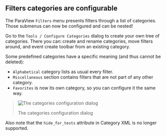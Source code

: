 ## Filters categories are configurable

The ParaView `Filters` menu presents filters through a list of categories.
Those submenus can now be configured and can be nested!

Go to the `Tools / Configure Categories` dialog to create your own tree of categories.
There you can: create and rename categories, move filters around, and event create toolbar
from an existing category.

Some predefined categories have a specific meaning (and thus cannot be deleted):
 - `Alphabetical` category lists as usual every filter.
 - `Miscellaneous` section contains filters that are not part of any other category.
 - `Favorites` is now its own category, so you can configure it the same way.

> ![The categories configuration dialog](ConfiguragleCategories.png)
>
> The categories configuration dialog

Also note that the `hide_for_tests` attribute in Category XML is no
longer supported.
